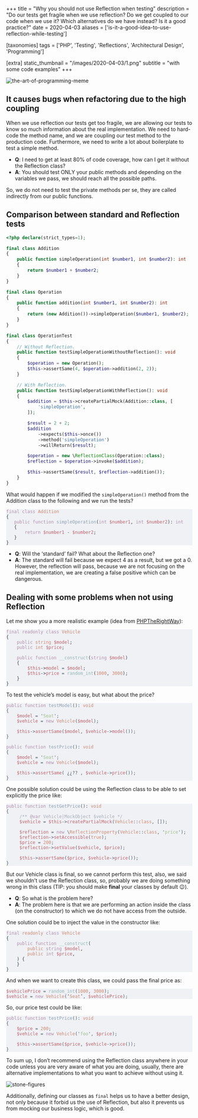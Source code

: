 +++
title = "Why you should not use Reflection when testing"
description = "Do our tests get fragile when we use reflection? Do we get coupled to our code when we use it? Which alternatives do we have instead? Is it a good practice?"
date = 2020-04-03
aliases = ['is-it-a-good-idea-to-use-reflection-while-testing']

[taxonomies]
tags = ['PHP', 'Testing', 'Reflections', 'Architectural Design', 'Programming']

[extra]
static_thumbnail = "/images/2020-04-03/1.png"
subtitle = "with some code examples"
+++

![the-art-of-programming-meme](/images/2020-04-03/1.png)

<!-- more -->

## It causes bugs when refactoring due to the high coupling

When we use reflection our tests get too fragile, we are allowing our tests to know so much information about the real
implementation.
We need to hard-code the method name, and we are coupling our test method to the production code.
Furthermore, we need to write a lot about boilerplate to test a simple method.

- **Q**: I need to get at least 80% of code coverage, how can I get it without the Reflection class?
- **A**: You should test ONLY your public methods and depending on the variables we pass, we should reach all the possible
  paths.

So, we do not need to test the private methods per se, they are called indirectly from our public functions.

## Comparison between standard and Reflection tests

```php
<?php declare(strict_types=1);

final class Addition
{
    public function simpleOperation(int $number1, int $number2): int
    {
        return $number1 + $number2;
    }
}

final class Operation
{
    public function addition(int $number1, int $number2): int
    {
        return (new Addition())->simpleOperation($number1, $number2);
    }
}

final class OperationTest
{
    // Without Reflection.
    public function testSimpleOperationWithoutReflection(): void
    {
        $operation = new Operation();
        $this->assertSame(4, $operation->addition(2, 2));
    }

    // With Reflection.
    public function testSimpleOperationWithReflection(): void
    {
        $addition = $this->createPartialMock(Addition::class, [
            'simpleOperation',
        ]);

        $result = 2 + 2;
        $addition
            ->expects($this->once())
            ->method('simpleOperation')
            ->willReturn($result);

        $operation = new \ReflectionClass(Operation::class);
        $reflection = $operation->invoke($addition);

        $this->assertSame($result, $reflection->addition());
    }
}
```

What would happen if we modified the `simpleOperation()` method from the Addition class to the following and we run the
tests?

[//]: # (```php)
[//]: # (final class Addition)
[//]: # ({)
[//]: # (   public function simpleOperation&#40;int $number1, int $number2&#41;: int)
[//]: # (   {)
[//]: # (       return $number1 - $number2;)
[//]: # (   })
[//]: # (})
[//]: # (```)
<pre data-lang="php" style="background-color:#eff1f5;color:#4f5b66;" class="language-php "><code class="language-php" data-lang="php"><span style="color:#b48ead;">final class </span><span style="color:#d08770;">Addition
</span><span style="color:#343d46;">{
</span><span style="color:#343d46;">   </span><span style="color:#b48ead;">public function </span><span style="color:#8fa1b3;">simpleOperation</span><span style="color:#343d46;">(</span><span style="color:#b48ead;">int </span><span style="color:#bf616a;">$number1</span><span style="color:#343d46;">, </span><span style="color:#b48ead;">int </span><span style="color:#bf616a;">$number2</span><span style="color:#343d46;">): </span><span style="color:#b48ead;">int
</span><span style="color:#343d46;">   {
</span><span style="color:#343d46;">       </span><span style="color:#b48ead;">return </span><span style="color:#bf616a;">$number1 </span><span>- </span><span style="color:#bf616a;">$number2</span><span style="color:#343d46;">;
</span><span style="color:#343d46;">   }
</span><span style="color:#343d46;">}
</span></code></pre>

- **Q**: Will the ‘standard’ fail? What about the Reflection one?
- **A**: The standard will fail because we expect 4 as a result, but we got a 0.
  However, the reflection will pass, because we are not focusing on the real implementation, we are creating a false
  positive which can be dangerous.

## Dealing with some problems when not using Reflection

Let me show you a more realistic example (idea from 
[PHPTheRightWay](https://phptherightway.com/pages/Design-Patterns.html)):

[//]: # (```php)
[//]: # (final readonly class Vehicle)
[//]: # ({)
[//]: # (    public string $model;)
[//]: # (    public int $price;)
[//]: # ()
[//]: # (    public function __construct&#40;string $model&#41;)
[//]: # (    {)
[//]: # (        $this->model = $model;)
[//]: # (        $this->price = random_int&#40;1000, 3000&#41;;)
[//]: # (    })
[//]: # (})
[//]: # (```)

<pre data-lang="php" style="background-color:#eff1f5;color:#4f5b66;" class="language-php "><code class="language-php" data-lang="php"><span style="color:#b48ead;">final readonly class </span><span style="color:#d08770;">Vehicle
</span><span style="color:#343d46;">{
</span><span style="color:#343d46;">    </span><span style="color:#b48ead;">public </span><span style="color:#d08770;">string </span><span style="color:#bf616a;">$model</span><span style="color:#343d46;">;
</span><span style="color:#343d46;">    </span><span style="color:#b48ead;">public </span><span style="color:#d08770;">int </span><span style="color:#bf616a;">$price</span><span style="color:#343d46;">;
</span><span style="color:#343d46;">
</span><span style="color:#343d46;">    </span><span style="color:#b48ead;">public function </span><span style="color:#96b5b4;">__construct</span><span style="color:#343d46;">(</span><span style="color:#b48ead;">string </span><span style="color:#bf616a;">$model</span><span style="color:#343d46;">)
</span><span style="color:#343d46;">    {
</span><span style="color:#343d46;">        </span><span style="color:#bf616a;">$this</span><span style="color:#343d46;">-&gt;</span><span style="color:#bf616a;">model </span><span>= </span><span style="color:#bf616a;">$model</span><span style="color:#343d46;">;
</span><span style="color:#343d46;">        </span><span style="color:#bf616a;">$this</span><span style="color:#343d46;">-&gt;</span><span style="color:#bf616a;">price </span><span>= </span><span style="color:#96b5b4;">random_int</span><span style="color:#343d46;">(</span><span style="color:#d08770;">1000</span><span style="color:#343d46;">, </span><span style="color:#d08770;">3000</span><span style="color:#343d46;">);
</span><span style="color:#343d46;">    }
</span><span style="color:#343d46;">}
</span></code></pre>

To test the vehicle’s model is easy, but what about the price?

[//]: # (```php)
[//]: # (public function testModel&#40;&#41;: void)
[//]: # ({)
[//]: # (    $model = 'Seat';)
[//]: # (    $vehicle = new Vehicle&#40;$model&#41;;)
[//]: # ()
[//]: # (    $this->assertSame&#40;$model, $vehicle->model&#40;&#41;&#41;;)
[//]: # (})
[//]: # ()
[//]: # (public function testPrice&#40;&#41;: void)
[//]: # ({)
[//]: # (    $model = 'Seat';)
[//]: # (    $vehicle = new Vehicle&#40;$model&#41;;)
[//]: # ()
[//]: # (    $this->assertSame&#40; ¿¿?? , $vehicle->price&#40;&#41;&#41;;)
[//]: # (})
[//]: # (```)

<pre data-lang="php" style="background-color:#eff1f5;color:#4f5b66;" class="language-php"><code class="language-php" data-lang="php"><span style="color:#b48ead;">public function </span><span style="color:#8fa1b3;">testModel</span><span>(): </span><span style="color:#d08770;">void
</span><span>{
</span><span>    </span><span style="color:#bf616a;">$model </span><span>= '</span><span style="color:#a3be8c;">Seat</span><span>';
</span><span>    </span><span style="color:#bf616a;">$vehicle </span><span>= </span><span style="color:#b48ead;">new </span><span style="color:#d08770;">Vehicle</span><span>(</span><span style="color:#bf616a;">$model</span><span>);
</span><span>
</span><span>    </span><span style="color:#bf616a;">$this</span><span>-&gt;</span><span style="color:#bf616a;">assertSame</span><span>(</span><span style="color:#bf616a;">$model</span><span>, </span><span style="color:#bf616a;">$vehicle</span><span>-&gt;</span><span style="color:#bf616a;">model</span><span>());
</span><span>}
</span><span>
</span><span style="color:#b48ead;">public function </span><span style="color:#8fa1b3;">testPrice</span><span>(): </span><span style="color:#d08770;">void
</span><span>{
</span><span>    </span><span style="color:#bf616a;">$model </span><span>= '</span><span style="color:#a3be8c;">Seat</span><span>';
</span><span>    </span><span style="color:#bf616a;">$vehicle </span><span>= </span><span style="color:#b48ead;">new </span><span style="color:#d08770;">Vehicle</span><span>(</span><span style="color:#bf616a;">$model</span><span>);
</span><span>
</span><span>    </span><span style="color:#bf616a;">$this</span><span>-&gt;</span><span style="color:#bf616a;">assertSame</span><span>( ¿¿?? , </span><span style="color:#bf616a;">$vehicle</span><span>-&gt;</span><span style="color:#bf616a;">price</span><span>());
</span><span>}
</span></code></pre>

One possible solution could be using the Reflection class to be able to set explicitly the price like:

[//]: # (```php)
[//]: # (public function testGetPrice&#40;&#41;: void)
[//]: # ({)
[//]: # (     /** @var Vehicle|MockObject $vehicle */)
[//]: # (     $vehicle = $this->createPartialMock&#40;Vehicle::class, []&#41;;)
[//]: # ()
[//]: # (     $reflection = new \ReflectionProperty&#40;Vehicle::class, 'price'&#41;;)
[//]: # (     $reflection->setAccessible&#40;true&#41;;)
[//]: # (     $price = 200;)
[//]: # (     $reflection->setValue&#40;$vehicle, $price&#41;;)
[//]: # ()
[//]: # (     $this->assertSame&#40;$price, $vehicle->price&#40;&#41;&#41;;)
[//]: # (})
[//]: # (```)

<pre data-lang="php" style="background-color:#eff1f5;color:#4f5b66;" class="language-php"><code class="language-php" data-lang="php"><span style="color:#b48ead;">public function </span><span style="color:#8fa1b3;">testGetPrice</span><span>(): </span><span style="color:#d08770;">void
</span><span>{
</span><span>     </span><span style="color:#a7adba;">/** </span><span style="color:#b48ead;">@var</span><span style="color:#a7adba;"> Vehicle|MockObject $vehicle */
</span><span>     </span><span style="color:#bf616a;">$vehicle </span><span>= </span><span style="color:#bf616a;">$this</span><span>-&gt;</span><span style="color:#bf616a;">createPartialMock</span><span>(</span><span style="color:#d08770;">Vehicle</span><span>::</span><span style="color:#d08770;">class</span><span>, []);
</span><span>
</span><span>     </span><span style="color:#bf616a;">$reflection </span><span>= </span><span style="color:#b48ead;">new </span><span>\</span><span style="color:#d08770;">ReflectionProperty</span><span>(</span><span style="color:#d08770;">Vehicle</span><span>::</span><span style="color:#d08770;">class</span><span>, '</span><span style="color:#a3be8c;">price</span><span>');
</span><span>     </span><span style="color:#bf616a;">$reflection</span><span>-&gt;</span><span style="color:#bf616a;">setAccessible</span><span>(</span><span style="color:#d08770;">true</span><span>);
</span><span>     </span><span style="color:#bf616a;">$price </span><span>= </span><span style="color:#d08770;">200</span><span>;
</span><span>     </span><span style="color:#bf616a;">$reflection</span><span>-&gt;</span><span style="color:#bf616a;">setValue</span><span>(</span><span style="color:#bf616a;">$vehicle</span><span>, </span><span style="color:#bf616a;">$price</span><span>);
</span><span>
</span><span>     </span><span style="color:#bf616a;">$this</span><span>-&gt;</span><span style="color:#bf616a;">assertSame</span><span>(</span><span style="color:#bf616a;">$price</span><span>, </span><span style="color:#bf616a;">$vehicle</span><span>-&gt;</span><span style="color:#bf616a;">price</span><span>());
</span><span>}
</span></code></pre>

But our Vehicle class is final, so we cannot perform this test, also, we said we shouldn’t use the Reflection class, so,
probably we are doing something wrong in this class (TIP: you should make **final** your classes by default 😉).

- **Q**: So what is the problem here?
- **A**: The problem here is that we are performing an action inside the class (on the constructor) to which we do not
  have access from the outside.

One solution could be to inject the value in the constructor like:

[//]: # (```php)
[//]: # (<?php)
[//]: # (final readonly class Vehicle)
[//]: # ({)
[//]: # (    public function __construct&#40;)
[//]: # (        public string $model,)
[//]: # (        public int $price,)
[//]: # (    &#41; {)
[//]: # (    })
[//]: # (})
[//]: # (```)

<pre data-lang="php" style="background-color:#eff1f5;color:#4f5b66;" class="language-php "><code class="language-php" data-lang="php"><span style="color:#b48ead;">final </span><span style="color:#d08770;">readonly </span><span style="color:#b48ead;">class </span><span style="color:#d08770;">Vehicle
</span><span style="color:#343d46;">{
</span><span style="color:#343d46;">    </span><span style="color:#b48ead;">public function </span><span style="color:#96b5b4;">__construct</span><span style="color:#343d46;">(
</span><span style="color:#343d46;">        </span><span style="color:#d08770;">public </span><span style="color:#b48ead;">string </span><span style="color:#bf616a;">$model</span><span style="color:#343d46;">,
</span><span style="color:#343d46;">        </span><span style="color:#d08770;">public </span><span style="color:#b48ead;">int </span><span style="color:#bf616a;">$price</span><span style="color:#343d46;">,
</span><span style="color:#343d46;">    ) {
</span><span style="color:#343d46;">    }
</span><span style="color:#343d46;">}
</span></code></pre>

And when we want to create this class, we could pass the final price as:

[//]: # (```php)
[//]: # ($vehiclePrice = random_int&#40;1000, 3000&#41;;)
[//]: # ($vehicle = new Vehicle&#40;‘Seat’, $vehiclePrice&#41;;)
[//]: # (```)

<pre data-lang="php" style="background-color:#eff1f5;color:#4f5b66;" class="language-php"><code class="language-php" data-lang="php"><span style="color:#bf616a;">$vehiclePrice </span><span>= </span><span style="color:#96b5b4;">random_int</span><span>(</span><span style="color:#d08770;">1000</span><span>, </span><span style="color:#d08770;">3000</span><span>);
</span><span style="color:#bf616a;">$vehicle </span><span>= </span><span style="color:#b48ead;">new </span><span style="color:#d08770;">Vehicle</span><span>(‘</span><span style="color:#d08770;">Seat</span><span>’, </span><span style="color:#bf616a;">$vehiclePrice</span><span>);
</span></code></pre>

So, our price test could be like:

[//]: # (```php)
[//]: # (public function testPrice&#40;&#41;: void)
[//]: # ({)
[//]: # (    $price = 200;)
[//]: # (    $vehicle = new Vehicle&#40;'foo', $price&#41;;)
[//]: # ()
[//]: # (    $this->assertSame&#40;$price, $vehicle->price&#40;&#41;&#41;;)
[//]: # (})
[//]: # (```)

<pre data-lang="php" style="background-color:#eff1f5;color:#4f5b66;" class="language-php "><code class="language-php" data-lang="php"><span style="color:#b48ead;">public function </span><span style="color:#8fa1b3;">testPrice</span><span>(): </span><span style="color:#d08770;">void
</span><span>{
</span><span>    </span><span style="color:#bf616a;">$price </span><span>= </span><span style="color:#d08770;">200</span><span>;
</span><span>    </span><span style="color:#bf616a;">$vehicle </span><span>= </span><span style="color:#b48ead;">new </span><span style="color:#d08770;">Vehicle</span><span>('</span><span style="color:#a3be8c;">foo</span><span>', </span><span style="color:#bf616a;">$price</span><span>);
</span><span>
</span><span>    </span><span style="color:#bf616a;">$this</span><span>-&gt;</span><span style="color:#bf616a;">assertSame</span><span>(</span><span style="color:#bf616a;">$price</span><span>, </span><span style="color:#bf616a;">$vehicle</span><span>-&gt;</span><span style="color:#bf616a;">price</span><span>());
</span><span>}
</span></code></pre>

To sum up, I don’t recommend using the Reflection class anywhere in your code unless you are very aware of what you are
doing, usually, there are alternative implementations to what you want to achieve without using it.

![stone-figures](/images/2020-04-03/2.png)

Additionally, defining our classes as `final` helps us to have a better design, not only because it forbid us the use of
Reflection, but also it prevents us from mocking our business logic, which is good.
